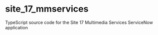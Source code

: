 # site_17_mmservices

TypeScript source code for the Site 17 Multimedia Services ServiceNow application
